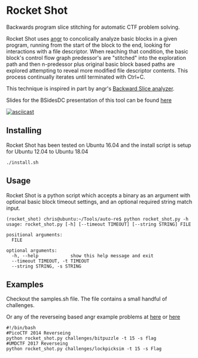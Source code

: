 # Rocket Shot

Backwards program slice stitching for automatic CTF problem solving.

Rocket Shot uses [angr](https://github.com/angr/angr) to concolically analyze basic blocks in a given program, running from the start of the block to the end, looking for interactions with a file descriptor. When reaching that condition, the basic block's control flow graph predessor's are "stitched" into the exploration path and then n-predessor plus original basic block based paths are explored attempting to reveal more modified file descriptor contents. This process continually iterates until terminated with Ctrl+C.

This technique is inspired in part by angr's [Backward Slice analyzer](https://docs.angr.io/built-in-analyses/backward_slice). 

Slides for the BSidesDC presentation of this tool can be found [here](https://drive.google.com/open?id=15WCMFPGzqbw346a5PKauAZh6cu2efpUG)

[![asciicast](https://asciinema.org/a/208750.png)](https://asciinema.org/a/208750)

## Installing
Rocket Shot has been tested on Ubuntu 16.04 and the install script is setup for Ubuntu 12.04 to Ubuntu 18.04

    ./install.sh
    
## Usage
Rocket Shot is a python script which accepts a binary as an argument with optional basic block timeout settings, and an optional required string match input.

```
(rocket_shot) chris@ubuntu:~/Tools/auto-re$ python rocket_shot.py -h
usage: rocket_shot.py [-h] [--timeout TIMEOUT] [--string STRING] FILE

positional arguments:
  FILE

optional arguments:
  -h, --help            show this help message and exit
  --timeout TIMEOUT, -t TIMEOUT
  --string STRING, -s STRING
```
## Examples
Checkout the samples.sh file. The file contains a small handful of challenges.

Or any of the reverseing based angr example problems at [here](https://github.com/angr/angr-doc/tree/master/examples) or [here](https://github.com/angr/angr-doc/blob/master/docs/more-examples.md)
```
#!/bin/bash
#PicoCTF 2014 Reverseing
python rocket_shot.py challenges/bitpuzzle -t 15 -s flag
#UMDCTF 2017 Reverseing
python rocket_shot.py challenges/lockpicksim -t 15 -s Flag
```
